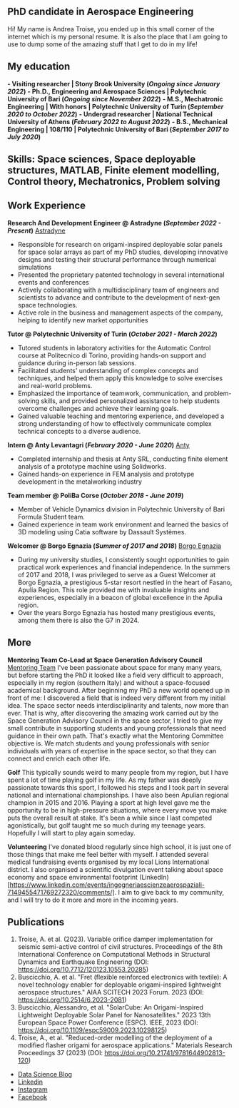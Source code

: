 ## PhD candidate in Aerospace Engineering

Hi! My name is Andrea Troise, you ended up in this small corner of the internet which is my personal resume.
It is also the place that I am going to use to dump some of the amazing stuff that I get to do in my life!

## My education
**- Visiting researcher | Stony Brook University (_Ongoing since January 2022_)**
**- Ph.D., Engineering and Aerospace Sciences | Polytechnic University of Bari (_Ongoing since November 2022_)**
**- M.S., Mechatronic Engineering | With honors	| Polytechnic University of Turin (_September 2020 to October 2022_)**
**- Undergrad researcher | National Technical University of Athens (_February 2022 to August 2022_)**
**- B.S., Mechanical Engineering | 108/110 | Polytechnic University of Bari (_September 2017 to July 2020_)**

## Skills: Space sciences, Space deployable structures, MATLAB, Finite element modelling, Control theory, Mechatronics, Problem solving

## Work Experience
**Research And Development Engineer @ Astradyne (_September 2022 - Present_)**
[Astradyne](https://www.astradyne.space/)
- Responsible for research on origami-inspired deployable solar panels for space solar arrays as part of my PhD studies, developing innovative designs and testing their structural performance through numerical simulations
- Presented the proprietary patented technology in several international events and conferences
- Actively collaborating with a multidisciplinary team of engineers and scientists to advance and contribute to the development of next-gen space technologies.
- Active role in the business and management aspects of the company, helping to identify new market opportunities

**Tutor @ Polytechnic University of Turin (_October 2021 - March 2022_)**
- Tutored students in laboratory activities for the Automatic Control course at Politecnico di Torino, providing hands-on support and guidance during in-person lab sessions.
- Facilitated students' understanding of complex concepts and techniques, and helped them apply this knowledge to solve exercises and real-world problems.
- Emphasized the importance of teamwork, communication, and problem-solving skills, and provided personalized assistance to help students overcome challenges and achieve their learning goals.
- Gained valuable teaching and mentoring experience, and developed a strong understanding of how to effectively communicate complex technical concepts to a diverse audience.

**Intern @ Anty Levantagri (_February 2020 - June 2020_)**
[Anty](https://www.spinparts.it/en)
- Completed internship and thesis at Anty SRL, conducting finite element analysis of a prototype machine using Solidworks.
- Gained hands-on experience in FEM analysis and prototype development in the metalworking industry

**Team member @ PoliBa Corse (_October 2018 - June 2019_)**
- Member of Vehicle Dynamics division in Polytechnic University of Bari Formula Student team.
- Gained experience in team work environment and learned the basics of 3D modeling using Catia software by Dassault Systèmes.

**Welcomer @ Borgo Egnazia (_Summer of 2017 and 2018_)**
[Borgo Egnazia](https://www.borgoegnazia.com/)
- During my university studies, I consistently sought opportunities to gain practical work experiences and financial independence. In the summers of 2017 and 2018, I was privileged to serve as a Guest Welcomer at Borgo Egnazia, a prestigious 5-star resort nestled in the heart of Fasano, Apulia Region. This role provided me with invaluable insights and experiences, especially in a beacon of global excellence in the Apulia region.
- Over the years Borgo Egnazia has hosted many prestigious events, among them there is also the G7 in 2024.

## More
**Mentoring Team Co-Lead at Space Generation Advisory Council**
[Mentoring Team](https://spacegeneration.org/mentoring)
I've been passionate about space for many many years, but before starting the PhD it looked like a field very difficult to approach, especially in my region (southern Italy) and without a space-focused academical background. After beginning my PhD a new world opened up in front of me: I discovered a field that is indeed very different from my initial idea. The space sector needs interdisciplinarity and talents, now more than ever.
That is why, after discovering the amazing work carried out by the Space Generation Advisory Council in the space sector, I tried to give my small contribute in supporting students and young professionals that need guidance in their own path. That's exactly what the Mentoring Committee objective is. We match students and young professionals with senior individuals with years of expertise in the space sector, so that they can connect and enrich each other life.

**Golf**
This typically sounds weird to many people from my region, but I have spent a lot of time playing golf in my life. As my father was deeply passionate towards this sport, I followed his steps and I took part in several national and international championships. I have also been Apulian regional champion in 2015 and 2016. Playing a sport at high level gave me the opportunity to be in high-pressure situations, where every move you make puts the overall result at stake. It's been a while since I last competed agonistically, but golf taught me so much during my teenage years. Hopefully I will start to play again someday. 

**Volunteering**
I've donated blood regularly since high school, it is just one of those things that make me feel better with myself. I attended several medical fundraising events organised by my local Lions International district. I also organised a scientific divulgation event talking about space economy and space environmental footprint (LinkedIn)[https://www.linkedin.com/events/ingegneriaescienzeaerospaziali-7149455471769272320/comments/]. I aim to give back to my community, and I will try to do it more and more in the incoming years.


## Publications
1. Troise, A. et al. (2023). Variable orifice damper implementation for seismic semi-active control of civil structures. Proceedings of the 8th International Conference on Computational Methods in Structural Dynamics and Earthquake Engineering (DOI: https://doi.org/10.7712/120123.10553.20285)
2. Buscicchio, A. et al. "Fret (flexible reinforced electronics with textile): A novel technology enabler for deployable origami-inspired lightweight aerospace structures." AIAA SCITECH 2023 Forum. 2023 (DOI: https://doi.org/10.2514/6.2023-2081)
3. Buscicchio, Alessandro, et al. "SolarCube: An Origami-Inspired Lightweight Deployable Solar Panel for Nanosatellites." 2023 13th European Space Power Conference (ESPC). IEEE, 2023 (DOI: https://doi.org/10.1109/espc59009.2023.10298125)
4. Troise, A., et al. "Reduced-order modelling of the deployment of a modified flasher origami for aerospace applications." Materials Research Proceedings 37 (2023) (DOI: https://doi.org/10.21741/9781644902813-120)

- [Data Science Blog](https://medium.com/@shawhin)
- [Linkedin](https://www.linkedin.com/in/andrea-troise/)
- [Instagram](https://www.instagram.com/andrea.troise.9/)
- [Facebook](https://www.facebook.com/a.troise.9/)
